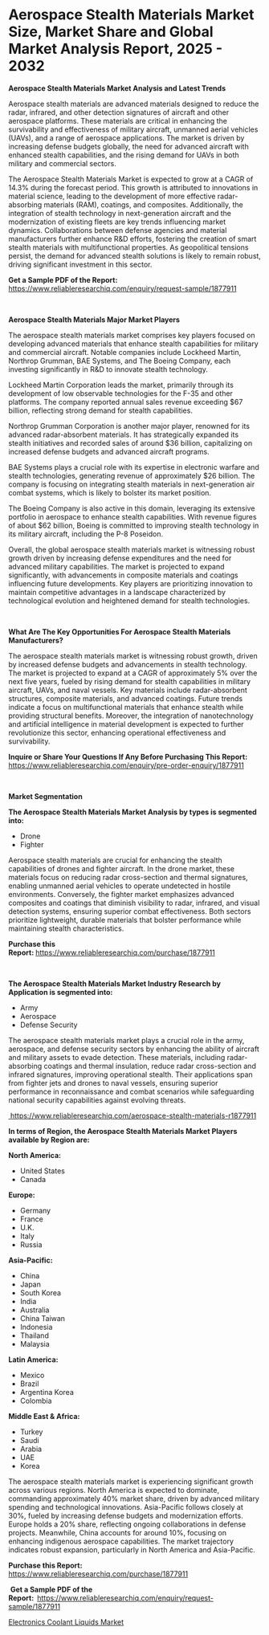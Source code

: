 <p><h1>Aerospace Stealth Materials Market Size, Market Share and Global Market Analysis Report, 2025 - 2032</h1></p><p><strong>Aerospace Stealth Materials Market Analysis and Latest Trends</strong></p>
<p><p>Aerospace stealth materials are advanced materials designed to reduce the radar, infrared, and other detection signatures of aircraft and other aerospace platforms. These materials are critical in enhancing the survivability and effectiveness of military aircraft, unmanned aerial vehicles (UAVs), and a range of aerospace applications. The market is driven by increasing defense budgets globally, the need for advanced aircraft with enhanced stealth capabilities, and the rising demand for UAVs in both military and commercial sectors.</p><p>The Aerospace Stealth Materials Market is expected to grow at a CAGR of 14.3% during the forecast period. This growth is attributed to innovations in material science, leading to the development of more effective radar-absorbing materials (RAM), coatings, and composites. Additionally, the integration of stealth technology in next-generation aircraft and the modernization of existing fleets are key trends influencing market dynamics. Collaborations between defense agencies and material manufacturers further enhance R&D efforts, fostering the creation of smart stealth materials with multifunctional properties. As geopolitical tensions persist, the demand for advanced stealth solutions is likely to remain robust, driving significant investment in this sector.</p></p>
<p><strong>Get a Sample PDF of the Report:&nbsp;</strong> <a href="https://www.reliableresearchiq.com/enquiry/request-sample/1877911?utm_campaign=2384&utm_medium=2&utm_source=Github&utm_content=ia&utm_term=03042025&utm_id=aerospace-stealth-materials">https://www.reliableresearchiq.com/enquiry/request-sample/1877911</a></p>
<p>&nbsp;</p>
<p><strong>Aerospace Stealth Materials Major Market Players</strong></p>
<p><p>The aerospace stealth materials market comprises key players focused on developing advanced materials that enhance stealth capabilities for military and commercial aircraft. Notable companies include Lockheed Martin, Northrop Grumman, BAE Systems, and The Boeing Company, each investing significantly in R&D to innovate stealth technology.</p><p>Lockheed Martin Corporation leads the market, primarily through its development of low observable technologies for the F-35 and other platforms. The company reported annual sales revenue exceeding $67 billion, reflecting strong demand for stealth capabilities.</p><p>Northrop Grumman Corporation is another major player, renowned for its advanced radar-absorbent materials. It has strategically expanded its stealth initiatives and recorded sales of around $36 billion, capitalizing on increased defense budgets and advanced aircraft programs.</p><p>BAE Systems plays a crucial role with its expertise in electronic warfare and stealth technologies, generating revenue of approximately $26 billion. The company is focusing on integrating stealth materials in next-generation air combat systems, which is likely to bolster its market position.</p><p>The Boeing Company is also active in this domain, leveraging its extensive portfolio in aerospace to enhance stealth capabilities. With revenue figures of about $62 billion, Boeing is committed to improving stealth technology in its military aircraft, including the P-8 Poseidon.</p><p>Overall, the global aerospace stealth materials market is witnessing robust growth driven by increasing defense expenditures and the need for advanced military capabilities. The market is projected to expand significantly, with advancements in composite materials and coatings influencing future developments. Key players are prioritizing innovation to maintain competitive advantages in a landscape characterized by technological evolution and heightened demand for stealth technologies.</p></p>
<p>&nbsp;</p>
<p><strong>What Are The Key Opportunities For Aerospace Stealth Materials Manufacturers?</strong></p>
<p><p>The aerospace stealth materials market is witnessing robust growth, driven by increased defense budgets and advancements in stealth technology. The market is projected to expand at a CAGR of approximately 5% over the next five years, fueled by rising demand for stealth capabilities in military aircraft, UAVs, and naval vessels. Key materials include radar-absorbent structures, composite materials, and advanced coatings. Future trends indicate a focus on multifunctional materials that enhance stealth while providing structural benefits. Moreover, the integration of nanotechnology and artificial intelligence in material development is expected to further revolutionize this sector, enhancing operational effectiveness and survivability.</p></p>
<p><strong>Inquire or Share Your Questions If Any Before Purchasing This Report:</strong> <a href="https://www.reliableresearchiq.com/enquiry/pre-order-enquiry/1877911?utm_campaign=2384&utm_medium=2&utm_source=Github&utm_content=ia&utm_term=03042025&utm_id=aerospace-stealth-materials">https://www.reliableresearchiq.com/enquiry/pre-order-enquiry/1877911</a></p>
<p>&nbsp;</p>
<p><strong>Market Segmentation</strong></p>
<p><strong>The Aerospace Stealth Materials Market Analysis by types is segmented into:</strong></p>
<p><ul><li>Drone</li><li>Fighter</li></ul></p>
<p><p>Aerospace stealth materials are crucial for enhancing the stealth capabilities of drones and fighter aircraft. In the drone market, these materials focus on reducing radar cross-section and thermal signatures, enabling unmanned aerial vehicles to operate undetected in hostile environments. Conversely, the fighter market emphasizes advanced composites and coatings that diminish visibility to radar, infrared, and visual detection systems, ensuring superior combat effectiveness. Both sectors prioritize lightweight, durable materials that bolster performance while maintaining stealth characteristics.</p></p>
<p><strong>Purchase this Report:&nbsp;</strong><a href="https://www.reliableresearchiq.com/purchase/1877911?utm_campaign=2384&utm_medium=2&utm_source=Github&utm_content=ia&utm_term=03042025&utm_id=aerospace-stealth-materials">https://www.reliableresearchiq.com/purchase/1877911</a></p>
<p>&nbsp;</p>
<p><strong>The Aerospace Stealth Materials Market Industry Research by Application is segmented into:</strong></p>
<p><ul><li>Army</li><li>Aerospace</li><li>Defense Security</li></ul></p>
<p><p>The aerospace stealth materials market plays a crucial role in the army, aerospace, and defense security sectors by enhancing the ability of aircraft and military assets to evade detection. These materials, including radar-absorbing coatings and thermal insulation, reduce radar cross-section and infrared signatures, improving operational stealth. Their applications span from fighter jets and drones to naval vessels, ensuring superior performance in reconnaissance and combat scenarios while safeguarding national security capabilities against evolving threats.</p></p>
<p><a href="https://www.reliableresearchiq.com/aerospace-stealth-materials-r1877911?utm_campaign=2384&utm_medium=2&utm_source=Github&utm_content=ia&utm_term=03042025&utm_id=aerospace-stealth-materials">&nbsp;https://www.reliableresearchiq.com/aerospace-stealth-materials-r1877911</a></p>
<p><strong>In terms of Region, the Aerospace Stealth Materials Market Players available by Region are:</strong></p>
<p>
    <p> <strong> North America: </strong>
        <ul>
            <li>United States</li>
            <li>Canada</li>
        </ul>
        </p> 
    <p> <strong> Europe: </strong>
        <ul>
            <li>Germany</li>
            <li>France</li>
            <li>U.K.</li>
            <li>Italy</li>
            <li>Russia</li>
        </ul>
        </p> 
    <p> <strong> Asia-Pacific: </strong>
        <ul>
            <li>China</li>
            <li>Japan</li>
            <li>South Korea</li>
            <li>India</li>
            <li>Australia</li>
            <li>China Taiwan</li>
            <li>Indonesia</li>
            <li>Thailand</li>
            <li>Malaysia</li>
        </ul>
        </p> 
    <p> <strong> Latin America: </strong>
        <ul>
            <li>Mexico</li>
            <li>Brazil</li>
            <li>Argentina Korea</li>
            <li>Colombia</li>
        </ul>
        </p> 
    <p> <strong> Middle East & Africa: </strong>
        <ul>
            <li>Turkey</li>
            <li>Saudi</li>
            <li>Arabia</li>
            <li>UAE</li>
            <li>Korea</li>
        </ul>
    </p>
    </p>
<p><p>The aerospace stealth materials market is experiencing significant growth across various regions. North America is expected to dominate, commanding approximately 40% market share, driven by advanced military spending and technological innovations. Asia-Pacific follows closely at 30%, fueled by increasing defense budgets and modernization efforts. Europe holds a 20% share, reflecting ongoing collaborations in defense projects. Meanwhile, China accounts for around 10%, focusing on enhancing indigenous aerospace capabilities. The market trajectory indicates robust expansion, particularly in North America and Asia-Pacific.</p></p>
<p><strong>Purchase this Report: </strong><a href="https://www.reliableresearchiq.com/purchase/1877911?utm_campaign=2384&utm_medium=2&utm_source=Github&utm_content=ia&utm_term=03042025&utm_id=aerospace-stealth-materials">https://www.reliableresearchiq.com/purchase/1877911</a></p>
<p>&nbsp;<strong>Get a Sample PDF of the Report:&nbsp;&nbsp;</strong><a href="https://www.reliableresearchiq.com/enquiry/request-sample/1877911?utm_campaign=2384&utm_medium=2&utm_source=Github&utm_content=ia&utm_term=03042025&utm_id=aerospace-stealth-materials">https://www.reliableresearchiq.com/enquiry/request-sample/1877911</a></p>
<p><strong></strong></p>
<p><p><a href="https://github.com/shondapmbau/Market-Research-Report-List-1/blob/main/electronics-coolant-liquids-market.md?utm_campaign=2384&utm_medium=2&utm_source=Github&utm_content=ia&utm_term=03042025&utm_id=aerospace-stealth-materials">Electronics Coolant Liquids Market</a></p></p>